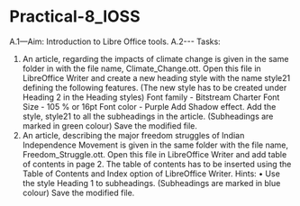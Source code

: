 # Practical-8_IOSS
A.1—Aim:
Introduction to Libre Office tools.
A.2--- Tasks:
1. An article, regarding the impacts of climate change is given in the same
folder in with the file name, Climate_Change.ott. Open this file in LibreOffice
Writer and create a new heading style with the name style21 defining the following
features. (The new style has to be created under Heading 2 in the Heading styles)
Font family - Bitstream Charter
Font Size - 105 % or 16pt
Font color - Purple
Add Shadow effect.
Add the style, style21 to all the subheadings in the article. (Subheadings are marked
in green colour)
Save the modified file.
2. An article, describing the major freedom struggles of Indian Independence
Movement is given in the same folder with the file name,
Freedom_Struggle.ott. Open this file in LibreOffice Writer and add table of contents in
page 2. The table of contents has to be inserted using the Table of Contents and
Index option of LibreOffice Writer.
Hints:
• Use the style Heading 1 to subheadings. (Subheadings are marked in blue
colour)
Save the modified file.

